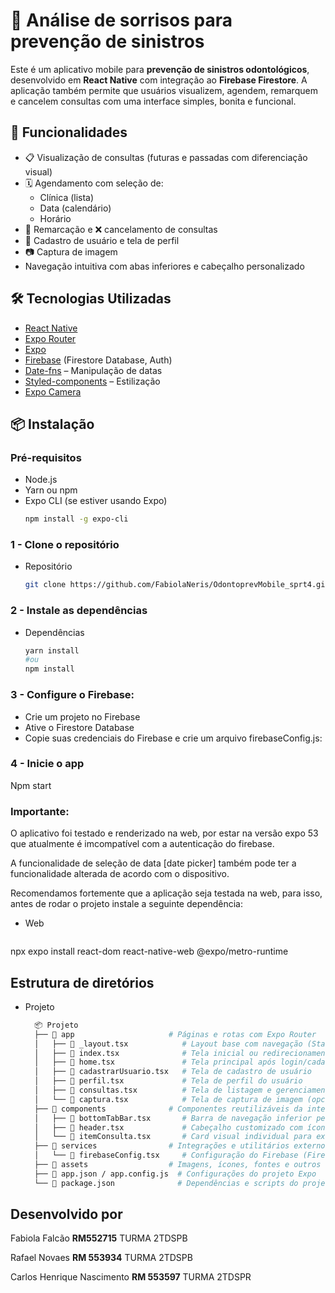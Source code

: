 # 📅 Análise de sorrisos para prevenção de sinistros

Este é um aplicativo mobile para **prevenção de sinistros odontológicos**, desenvolvido em **React Native** com integração ao **Firebase Firestore**. A aplicação também permite que usuários visualizem, agendem, remarquem e cancelem consultas com uma interface simples, bonita e funcional.

## 🚀 Funcionalidades

- 📋 Visualização de consultas (futuras e passadas com diferenciação visual)
- 🗓️ Agendamento com seleção de:
  - Clínica (lista)
  - Data (calendário)
  - Horário
- 🔄 Remarcação e ❌ cancelamento de consultas
- 👤 Cadastro de usuário e tela de perfil
- 📷 Captura de imagem
- Navegação intuitiva com abas inferiores e cabeçalho personalizado

## 🛠 Tecnologias Utilizadas

- [React Native](https://reactnative.dev/)
- [Expo Router](https://expo.github.io/router/)
- [Expo](https://expo.dev/)
- [Firebase](https://firebase.google.com/) (Firestore Database, Auth)
- [Date-fns](https://date-fns.org/) – Manipulação de datas
- [Styled-components](https://styled-components.com/) – Estilização
- [Expo Camera ](https://docs.expo.dev/versions/latest/sdk/camera/)

## 📦 Instalação

### Pré-requisitos

- Node.js
- Yarn ou npm
- Expo CLI (se estiver usando Expo)  
  ```bash
  npm install -g expo-cli

### 1 - Clone o repositório
- Repositório  
  ```bash
  git clone https://github.com/FabiolaNeris/OdontoprevMobile_sprt4.git

### 2 - Instale as dependências
- Dependências
  ```bash
  yarn install
  #ou
  npm install

### 3 - Configure o Firebase:

- Crie um projeto no Firebase
- Ative o Firestore Database
- Copie suas credenciais do Firebase e crie um arquivo firebaseConfig.js:

### 4 - Inicie o app
Npm start

### Importante:
O aplicativo foi testado e renderizado na web, por estar na versão expo 53 que atualmente é imcompatível com a autenticação do firebase.

A funcionalidade de seleção de data [date picker] também pode ter a funcionalidade alterada de acordo com o dispositivo.

Recomendamos fortemente que a aplicação seja testada na web, para isso, antes de rodar o projeto instale a seguinte dependência:
  - Web
    ```bash
  npx expo install react-dom react-native-web @expo/metro-runtime

## Estrutura de diretórios
- Projeto
  ```bash
    📦 Projeto
    ├── 📁 app                     # Páginas e rotas com Expo Router
    │   ├── 📄 _layout.tsx            # Layout base com navegação (Stack/Tab)
    │   ├── 📄 index.tsx              # Tela inicial ou redirecionamento
    │   ├── 📄 home.tsx               # Tela principal após login/cadastro
    │   ├── 📄 cadastrarUsuario.tsx   # Tela de cadastro de usuário
    │   ├── 📄 perfil.tsx             # Tela de perfil do usuário
    │   ├── 📄 consultas.tsx          # Tela de listagem e gerenciamento de consultas
    │   └── 📄 captura.tsx            # Tela de captura de imagem (opcional)
    ├── 📁 components              # Componentes reutilizáveis da interface
    │   ├── 📄 bottomTabBar.tsx       # Barra de navegação inferior personalizada
    │   ├── 📄 header.tsx             # Cabeçalho customizado com ícone/menu
    │   └── 📄 itemConsulta.tsx       # Card visual individual para exibir consultas
    ├── 📁 services                # Integrações e utilitários externos
    │   └── 📄 firebaseConfig.tsx     # Configuração do Firebase (Firestore)
    ├── 📁 assets                  # Imagens, ícones, fontes e outros recursos estáticos
    ├── 📄 app.json / app.config.js  # Configurações do projeto Expo
    └── 📄 package.json              # Dependências e scripts do projeto

 ## Desenvolvido por
Fabiola Falcão **RM552715** TURMA 2TDSPB

Rafael Novaes **RM 553934** TURMA 2TDSPB

Carlos Henrique Nascimento **RM 553597** TURMA 2TDSPR
